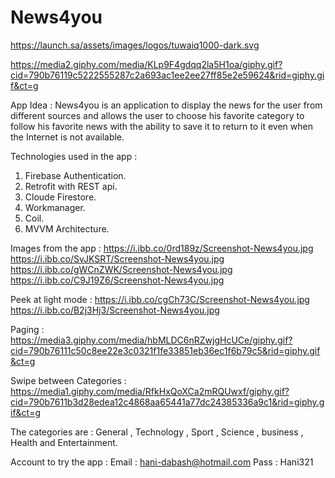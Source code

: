 # News4you

https://launch.sa/assets/images/logos/tuwaiq1000-dark.svg

https://media2.giphy.com/media/KLp9F4gdqq2la5H1oa/giphy.gif?cid=790b76119c5222555287c2a693ac1ee2ee27ff85e2e59624&rid=giphy.gif&ct=g

App Idea :
  News4you is an application to display the news for the user from different sources
  and allows the user to choose his favorite category to follow his favorite news
  with the ability to save it to return to it even when the Internet is not available.

Technologies used in the app :
  1. Firebase Authentication.
  2. Retrofit with REST api.
  3. Cloude Firestore.
  4. Workmanager.
  5. Coil.
  6. MVVM Architecture.

Images from the app :
https://i.ibb.co/0rd189z/Screenshot-News4you.jpg https://i.ibb.co/SvJKSRT/Screenshot-News4you.jpg https://i.ibb.co/gWCnZWK/Screenshot-News4you.jpg https://i.ibb.co/C9J19Z6/Screenshot-News4you.jpg

Peek at light mode :
https://i.ibb.co/cgCh73C/Screenshot-News4you.jpg https://i.ibb.co/B2j3Hj3/Screenshot-News4you.jpg

Paging :
https://media3.giphy.com/media/hbMLDC6nRZwjgHcUCe/giphy.gif?cid=790b76111c50c8ee22e3c0321f1fe33851eb36ec1f6b79c5&rid=giphy.gif&ct=g

Swipe between Categories :
https://media1.giphy.com/media/RfkHxQoXCa2mRQUwxf/giphy.gif?cid=790b7611b3d28edea12c4868aa65441a77dc24385336a9c1&rid=giphy.gif&ct=g

The categories are :
  General , Technology , Sport , Science , business , Health and Entertainment.


Account to try the app :
  Email : hani-dabash@hotmail.com
  Pass : Hani321


